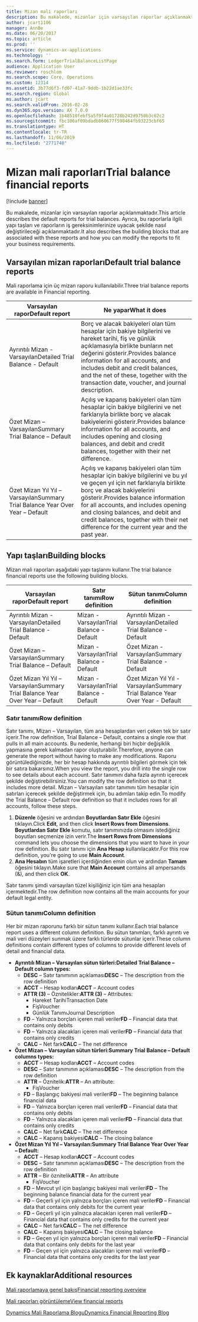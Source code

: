 ```yaml
---
title: Mizan mali raporları
description: Bu makalede, mizanlar için varsayılan raporlar açıklanmaktadır. Ayrıca, bu raporlarla ilgili yapı taşları ve raporların iş gereksinimlerinize uyacak şekilde nasıl değiştirileceği açıklanmaktadır.
author: jcart1106
manager: AnnBe
ms.date: 06/20/2017
ms.topic: article
ms.prod: ''
ms.service: dynamics-ax-applications
ms.technology: ''
ms.search.form: LedgerTrialBalanceListPage
audience: Application User
ms.reviewer: roschlom
ms.search.scope: Core, Operations
ms.custom: 12314
ms.assetid: 3b77d6f3-fd07-41a7-9ddb-1b22d1ae33fc
ms.search.region: Global
ms.author: jcart
ms.search.validFrom: 2016-02-28
ms.dyn365.ops.version: AX 7.0.0
ms.openlocfilehash: 1b48510febf5a5f9f4a01728b242d9750b3c62c2
ms.sourcegitcommit: fbc106af09bdadb860677f590464fb93223cbf65
ms.translationtype: HT
ms.contentlocale: tr-TR
ms.lasthandoff: 11/06/2019
ms.locfileid: "2771740"
---
```

# <a name="trial-balance-financial-reports"></a><span data-ttu-id="5a054-104">Mizan mali raporları</span><span class="sxs-lookup"><span data-stu-id="5a054-104">Trial balance financial reports</span></span>

[!include [banner](../includes/banner.md)]

<span data-ttu-id="5a054-105">Bu makalede, mizanlar için varsayılan raporlar açıklanmaktadır.</span><span class="sxs-lookup"><span data-stu-id="5a054-105">This article describes the default reports for trial balances.</span></span> <span data-ttu-id="5a054-106">Ayrıca, bu raporlarla ilgili yapı taşları ve raporların iş gereksinimlerinize uyacak şekilde nasıl değiştirileceği açıklanmaktadır.</span><span class="sxs-lookup"><span data-stu-id="5a054-106">It also describes the building blocks that are associated with these reports and how you can modify the reports to fit your business requirements.</span></span> 

<a name="default-trial-balance-reports"></a><span data-ttu-id="5a054-107">Varsayılan mizan raporları</span><span class="sxs-lookup"><span data-stu-id="5a054-107">Default trial balance reports</span></span>
-----------------------------

<span data-ttu-id="5a054-108">Mali raporlama için üç mizan raporu kullanılabilir.</span><span class="sxs-lookup"><span data-stu-id="5a054-108">Three trial balance reports are available in Financial reporting.</span></span>

| <span data-ttu-id="5a054-109">Varsayılan rapor</span><span class="sxs-lookup"><span data-stu-id="5a054-109">Default report</span></span>                                 | <span data-ttu-id="5a054-110">Ne yapar</span><span class="sxs-lookup"><span data-stu-id="5a054-110">What it does</span></span>                                                                                                                                                                                        |
|------------------------------------------------|-----------------------------------------------------------------------------------------------------------------------------------------------------------------------------------------------------|
| <span data-ttu-id="5a054-111">Ayrıntılı Mizan - Varsayılan</span><span class="sxs-lookup"><span data-stu-id="5a054-111">Detailed Trial Balance - Default</span></span>               | <span data-ttu-id="5a054-112">Borç ve alacak bakiyeleri olan tüm hesaplar için bakiye bilgilerini ve hareket tarihi, fiş ve günlük açıklamasıyla birlikte bunların net değerini gösterir.</span><span class="sxs-lookup"><span data-stu-id="5a054-112">Provides balance information for all accounts, and includes debit and credit balances, and the net of these, together with the transaction date, voucher, and journal description.</span></span>                  |
| <span data-ttu-id="5a054-113">Özet Mizan – Varsayılan</span><span class="sxs-lookup"><span data-stu-id="5a054-113">Summary Trial Balance – Default</span></span>                | <span data-ttu-id="5a054-114">Açılış ve kapanış bakiyeleri olan tüm hesaplar için bakiye bilgilerini ve net farklarıyla birlikte borç ve alacak bakiyelerini gösterir.</span><span class="sxs-lookup"><span data-stu-id="5a054-114">Provides balance information for all accounts, and includes opening and closing balances, and debit and credit balances, together with their net difference.</span></span>                                        |
| <span data-ttu-id="5a054-115">Özet Mizan Yıl Yıl – Varsayılan</span><span class="sxs-lookup"><span data-stu-id="5a054-115">Summary Trial Balance Year Over Year – Default</span></span> | <span data-ttu-id="5a054-116">Açılış ve kapanış bakiyeleri olan tüm hesaplar için bakiye bilgilerini ve bu yıl ve geçen yıl için net farklarıyla birlikte borç ve alacak bakiyelerini gösterir.</span><span class="sxs-lookup"><span data-stu-id="5a054-116">Provides balance information for all accounts, and includes opening and closing balances, and debit and credit balances, together with their net difference for the current year and the past year.</span></span> |

## <a name="building-blocks"></a><span data-ttu-id="5a054-117">Yapı taşları</span><span class="sxs-lookup"><span data-stu-id="5a054-117">Building blocks</span></span>
<span data-ttu-id="5a054-118">Mizan mali raporları aşağıdaki yapı taşlarını kullanır.</span><span class="sxs-lookup"><span data-stu-id="5a054-118">The trial balance financial reports use the following building blocks.</span></span>

| <span data-ttu-id="5a054-119">Varsayılan rapor</span><span class="sxs-lookup"><span data-stu-id="5a054-119">Default report</span></span>                                 | <span data-ttu-id="5a054-120">Satır tanımı</span><span class="sxs-lookup"><span data-stu-id="5a054-120">Row definition</span></span>          | <span data-ttu-id="5a054-121">Sütun tanımı</span><span class="sxs-lookup"><span data-stu-id="5a054-121">Column definition</span></span>                              |
|------------------------------------------------|-------------------------|------------------------------------------------|
| <span data-ttu-id="5a054-122">Ayrıntılı Mizan - Varsayılan</span><span class="sxs-lookup"><span data-stu-id="5a054-122">Detailed Trial Balance - Default</span></span>               | <span data-ttu-id="5a054-123">Mizan - Varsayılan</span><span class="sxs-lookup"><span data-stu-id="5a054-123">Trial Balance - Default</span></span> | <span data-ttu-id="5a054-124">Ayrıntılı Mizan - Varsayılan</span><span class="sxs-lookup"><span data-stu-id="5a054-124">Detailed Trial Balance - Default</span></span>               |
| <span data-ttu-id="5a054-125">Özet Mizan – Varsayılan</span><span class="sxs-lookup"><span data-stu-id="5a054-125">Summary Trial Balance – Default</span></span>                | <span data-ttu-id="5a054-126">Mizan - Varsayılan</span><span class="sxs-lookup"><span data-stu-id="5a054-126">Trial Balance - Default</span></span> | <span data-ttu-id="5a054-127">Özet Mizan - Varsayılan</span><span class="sxs-lookup"><span data-stu-id="5a054-127">Summary Trial Balance - Default</span></span>                |
| <span data-ttu-id="5a054-128">Özet Mizan Yıl Yıl – Varsayılan</span><span class="sxs-lookup"><span data-stu-id="5a054-128">Summary Trial Balance Year Over Year – Default</span></span> | <span data-ttu-id="5a054-129">Mizan - Varsayılan</span><span class="sxs-lookup"><span data-stu-id="5a054-129">Trial Balance - Default</span></span> | <span data-ttu-id="5a054-130">Özet Mizan Yıl Yıl - Varsayılan</span><span class="sxs-lookup"><span data-stu-id="5a054-130">Summary Trial Balance Year Over Year - Default</span></span> |

### <a name="row-definition"></a><span data-ttu-id="5a054-131">Satır tanımı</span><span class="sxs-lookup"><span data-stu-id="5a054-131">Row definition</span></span>

<span data-ttu-id="5a054-132">Satır tanımı, Mizan – Varsayılan, tüm ana hesaplardan veri çeken tek bir satır içerir.</span><span class="sxs-lookup"><span data-stu-id="5a054-132">The row definition, Trial Balance – Default, contains a single row that pulls in all main accounts.</span></span> <span data-ttu-id="5a054-133">Bu nedenle, herhangi biri hiçbir değişiklik yapmasına gerek kalmadan rapor oluşturabilir.</span><span class="sxs-lookup"><span data-stu-id="5a054-133">Therefore, anyone can generate the report without having to make any modifications.</span></span> <span data-ttu-id="5a054-134">Raporu görüntülediğinizde, her bir hesap hakkında ayrıntılı bilgileri görmek için tek bir satıra bakarsınız.</span><span class="sxs-lookup"><span data-stu-id="5a054-134">When you view the report, you drill into the single row to see details about each account.</span></span> <span data-ttu-id="5a054-135">Satır tanımını daha fazla ayrıntı içerecek şekilde değiştirebilirsiniz.</span><span class="sxs-lookup"><span data-stu-id="5a054-135">You can modify the row definition so that it includes more detail.</span></span> <span data-ttu-id="5a054-136">Mizan – Varsayılan satır tanımını tüm hesaplar için satırları içerecek şekilde değiştirmek için, bu adımları takip edin.</span><span class="sxs-lookup"><span data-stu-id="5a054-136">To modify the Trial Balance – Default row definition so that it includes rows for all accounts, follow these steps.</span></span>

1.  <span data-ttu-id="5a054-137">**Düzenle** öğesini ve ardından **Boyutlardan Satır Ekle** öğesini tıklayın.</span><span class="sxs-lookup"><span data-stu-id="5a054-137">Click **Edit**, and then click **Insert Rows from Dimensions**.</span></span> <span data-ttu-id="5a054-138">**Boyutlardan Satır Ekle** komutu, satır tanımınızda olmasını istediğiniz boyutları seçmenize izin verir.</span><span class="sxs-lookup"><span data-stu-id="5a054-138">The **Insert Rows from Dimensions** command lets you choose the dimensions that you want to have in your row definition.</span></span> <span data-ttu-id="5a054-139">Bu satır tanımı için **Ana Hesap** kullanılacaktır.</span><span class="sxs-lookup"><span data-stu-id="5a054-139">For this row definition, you're going to use **Main Account**.</span></span>
2.  <span data-ttu-id="5a054-140">**Ana Hesabın** tüm işaretleri içerdiğinden emin olun ve ardından **Tamam** öğesini tıklayın.</span><span class="sxs-lookup"><span data-stu-id="5a054-140">Make sure that **Main Account** contains all ampersands (&), and then click **OK**.</span></span>

<span data-ttu-id="5a054-141">Satır tanımı şimdi varsayılan tüzel kişiliğiniz için tüm ana hesapları içermektedir.</span><span class="sxs-lookup"><span data-stu-id="5a054-141">The row definition now contains all the main accounts for your default legal entity.</span></span>

### <a name="column-definition"></a><span data-ttu-id="5a054-142">Sütun tanımı</span><span class="sxs-lookup"><span data-stu-id="5a054-142">Column definition</span></span>

<span data-ttu-id="5a054-143">Her bir mizan raporunu farklı bir sütun tanımı kullanır.</span><span class="sxs-lookup"><span data-stu-id="5a054-143">Each trial balance report uses a different column definition.</span></span> <span data-ttu-id="5a054-144">Bu sütun tanımları, farklı ayrıntı ve mali veri düzeyleri sunmak üzere farklı türlerde sütunlar içerir.</span><span class="sxs-lookup"><span data-stu-id="5a054-144">These column definitions contain different types of columns to provide different levels of detail and financial data.</span></span>

-   <span data-ttu-id="5a054-145">**Ayrıntılı Mizan – Varsayılan sütun türleri:**</span><span class="sxs-lookup"><span data-stu-id="5a054-145">**Detailed Trial Balance – Default column types:**</span></span>
    -   <span data-ttu-id="5a054-146">**DESC** – Satır tanımının açıklaması</span><span class="sxs-lookup"><span data-stu-id="5a054-146">**DESC** – The description from the row definition</span></span>
    -   <span data-ttu-id="5a054-147">**ACCT** – Hesap kodları</span><span class="sxs-lookup"><span data-stu-id="5a054-147">**ACCT** – Account codes</span></span>
    -   <span data-ttu-id="5a054-148">**ATTR (3)** – Öznitelikler:</span><span class="sxs-lookup"><span data-stu-id="5a054-148">**ATTR (3)** – Attributes:</span></span>
        -   <span data-ttu-id="5a054-149">Hareket Tarihi</span><span class="sxs-lookup"><span data-stu-id="5a054-149">Transaction Date</span></span>
        -   <span data-ttu-id="5a054-150">Fiş</span><span class="sxs-lookup"><span data-stu-id="5a054-150">Voucher</span></span>
        -   <span data-ttu-id="5a054-151">Günlük Tanımı</span><span class="sxs-lookup"><span data-stu-id="5a054-151">Journal Description</span></span>
    -   <span data-ttu-id="5a054-152">**FD** – Yalnızca borçları içeren mali veriler</span><span class="sxs-lookup"><span data-stu-id="5a054-152">**FD** – Financial data that contains only debits</span></span>
    -   <span data-ttu-id="5a054-153">**FD** – Yalnızca alacakları içeren mali veriler</span><span class="sxs-lookup"><span data-stu-id="5a054-153">**FD** – Financial data that contains only credits</span></span>
    -   <span data-ttu-id="5a054-154">**CALC** – Net fark</span><span class="sxs-lookup"><span data-stu-id="5a054-154">**CALC** – The net difference</span></span>
-   <span data-ttu-id="5a054-155">**Özet Mizan – Varsayılan sütun türleri:**</span><span class="sxs-lookup"><span data-stu-id="5a054-155">**Summary Trial Balance – Default columns types:**</span></span>
    -   <span data-ttu-id="5a054-156">**ACCT** – Hesap kodları</span><span class="sxs-lookup"><span data-stu-id="5a054-156">**ACCT** – Account codes</span></span>
    -   <span data-ttu-id="5a054-157">**DESC** – Satır tanımının açıklaması</span><span class="sxs-lookup"><span data-stu-id="5a054-157">**DESC** – The description from the row definition</span></span>
    -   <span data-ttu-id="5a054-158">**ATTR** – Öznitelik:</span><span class="sxs-lookup"><span data-stu-id="5a054-158">**ATTR** – An attribute:</span></span>
        -   <span data-ttu-id="5a054-159">Fiş</span><span class="sxs-lookup"><span data-stu-id="5a054-159">Voucher</span></span>
    -   <span data-ttu-id="5a054-160">**FD** – Başlangıç bakiyesi mali verileri</span><span class="sxs-lookup"><span data-stu-id="5a054-160">**FD** – The beginning balance financial data</span></span>
    -   <span data-ttu-id="5a054-161">**FD** – Yalnızca borçları içeren mali veriler</span><span class="sxs-lookup"><span data-stu-id="5a054-161">**FD** – Financial data that contains only debits</span></span>
    -   <span data-ttu-id="5a054-162">**FD** – Yalnızca alacakları içeren mali veriler</span><span class="sxs-lookup"><span data-stu-id="5a054-162">**FD** – Financial data that contains only credits</span></span>
    -   <span data-ttu-id="5a054-163">**CALC** – Net fark</span><span class="sxs-lookup"><span data-stu-id="5a054-163">**CALC** – The net difference</span></span>
    -   <span data-ttu-id="5a054-164">**CALC** – Kapanış bakiyesi</span><span class="sxs-lookup"><span data-stu-id="5a054-164">**CALC** – The closing balance</span></span>
-   <span data-ttu-id="5a054-165">**Özet Mizan Yıl Yıl – Varsayılan:**</span><span class="sxs-lookup"><span data-stu-id="5a054-165">**Summary Trial Balance Year Over Year – Default:**</span></span>
    -   <span data-ttu-id="5a054-166">**ACCT** – Hesap kodları</span><span class="sxs-lookup"><span data-stu-id="5a054-166">**ACCT** – Account codes</span></span>
    -   <span data-ttu-id="5a054-167">**DESC** – Satır tanımının açıklaması</span><span class="sxs-lookup"><span data-stu-id="5a054-167">**DESC** – The description from the row definition</span></span>
    -   <span data-ttu-id="5a054-168">**ATTR** – Bir öznitelik</span><span class="sxs-lookup"><span data-stu-id="5a054-168">**ATTR** – An attribute</span></span>
        -   <span data-ttu-id="5a054-169">Fiş</span><span class="sxs-lookup"><span data-stu-id="5a054-169">Voucher</span></span>
    -   <span data-ttu-id="5a054-170">**FD** – Mevcut yıl için başlangıç bakiyesi mali verileri</span><span class="sxs-lookup"><span data-stu-id="5a054-170">**FD** – The beginning balance financial data for the current year</span></span>
    -   <span data-ttu-id="5a054-171">**FD** – Geçerli yıl için yalnızca borçları içeren mali veriler</span><span class="sxs-lookup"><span data-stu-id="5a054-171">**FD** – Financial data that contains only debits for the current year</span></span>
    -   <span data-ttu-id="5a054-172">**FD** – Geçerli yıl için yalnızca alacakları içeren mali veriler</span><span class="sxs-lookup"><span data-stu-id="5a054-172">**FD** – Financial data that contains only credits for the current year</span></span>
    -   <span data-ttu-id="5a054-173">**CALC** – Net fark</span><span class="sxs-lookup"><span data-stu-id="5a054-173">**CALC** – The net difference</span></span>
    -   <span data-ttu-id="5a054-174">**CALC** – Kapanış bakiyesi</span><span class="sxs-lookup"><span data-stu-id="5a054-174">**CALC** – The closing balance</span></span>
    -   <span data-ttu-id="5a054-175">**FD** – Geçen yıl için yalnızca borçları içeren mali veriler</span><span class="sxs-lookup"><span data-stu-id="5a054-175">**FD** – Financial data that contains only debits for the last year</span></span>
    -   <span data-ttu-id="5a054-176">**FD** – Geçen yıl için yalnızca alacakları içeren mali veriler</span><span class="sxs-lookup"><span data-stu-id="5a054-176">**FD** – Financial data that contains only credits for the last year</span></span>



<a name="additional-resources"></a><span data-ttu-id="5a054-177">Ek kaynaklar</span><span class="sxs-lookup"><span data-stu-id="5a054-177">Additional resources</span></span>
--------

[<span data-ttu-id="5a054-178">Mali raporlamaya genel bakış</span><span class="sxs-lookup"><span data-stu-id="5a054-178">Financial reporting overview</span></span>](financial-reporting-getting-started.md)

[<span data-ttu-id="5a054-179">Mali raporları görüntüleme</span><span class="sxs-lookup"><span data-stu-id="5a054-179">View financial reports</span></span>](view-financial-reports.md)

[<span data-ttu-id="5a054-180">Dynamics Mali Raporlama Blogu</span><span class="sxs-lookup"><span data-stu-id="5a054-180">Dynamics Financial Reporting Blog</span></span>](https://blogs.msdn.com/b/dynamics_financial_reporting/)



